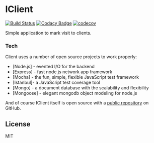 # IClient

[![Build Status](https://travis-ci.org/highideas/iClient-server.svg?branch=master)](https://travis-ci.org/highideas/iClient-server)
[![Codacy Badge](https://api.codacy.com/project/badge/Grade/93364e7bc8054a9ba67f74b86c8e248e)](https://www.codacy.com/app/GabrielDeveloper/iclient?utm_source=github.com&amp;utm_medium=referral&amp;utm_content=GabrielDeveloper/iclient&amp;utm_campaign=Badge_Grade)
[![codecov](https://codecov.io/gh/highideas/iClient-server/branch/master/graph/badge.svg)](https://codecov.io/gh/highideas/iClient-server)


 Simple application to mark visit to clients.

### Tech

 Client uses a number of open source projects to work properly:

* [Node.js] - evented I/O for the backend
* [Express] - fast node.js network app framework
* [Mocha] - the fun, simple, flexible JavaScript test framework
* [Istanbul]- a JavaScript test coverage tool
* [Mongo] - a document database with the scalability and flexibility
* [Mongoose] - elegant mongodb object modeling for node.js

And of course IClient itself is open source with a [public repository][iclient]
 on GitHub.

License
----

MIT

[iclient]: <https://github.com/highideas/iClient-server>
